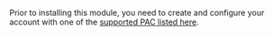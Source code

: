 Prior to installing this module, you need to create and configure your
account with one of the [supported PAC listed here](https://github.com/OCA/l10n-mexico/blob/17.0/l10n_mx_cfdi/README.rst).
